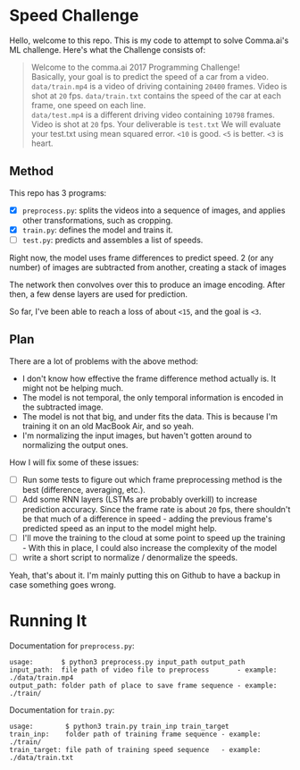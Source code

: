 # Speed Challenge
Hello, welcome to this repo.
This is my code to attempt to solve Comma.ai's ML challenge.
Here's what the Challenge consists of:

>Welcome to the comma.ai 2017 Programming Challenge!  
Basically, your goal is to predict the speed of a car from a video.  
`data/train.mp4` is a video of driving containing `20400` frames. Video is shot at `20` fps.
`data/train.txt` contains the speed of the car at each frame, one speed on each line.  
`data/test.mp4` is a different driving video containing `10798` frames. Video is shot at `20` fps.
Your deliverable is `test.txt`
We will evaluate your test.txt using mean squared error. `<10` is good. `<5` is better. `<3` is heart.

## Method
This repo has 3 programs:

- [x] `preprocess.py`: splits the videos into a sequence of images, and applies other transformations, such as cropping.
- [x] `train.py`: defines the model and trains it.
- [ ] `test.py`: predicts and assembles a list of speeds.

Right now, the model uses frame differences to predict speed.
2 (or any number) of images are subtracted from another, creating a stack of images

The network then convolves over this to produce an image encoding.
After then, a few dense layers are used for prediction.

So far, I've been able to reach a loss of about `<15`, and the goal is `<3`.

## Plan
There are a lot of problems with the above method:

- I don't know how effective the frame difference method actually is.
  It might not be helping much.
- The model is not temporal, the only temporal information is encoded in the subtracted image.
- The model is not that big, and under fits the data.
  This is because I'm training it on an old MacBook Air, and so yeah.
- I'm normalizing the input images, but haven't gotten around to normalizing the output ones.

How I will fix some of these issues:

- [ ] Run some tests to figure out which frame preprocessing method is the best (difference, averaging, etc.).
- [ ] Add some RNN layers (LSTMs are probably overkill) to increase prediction accuracy.
      Since the frame rate is about `20` fps, there shouldn't be that much of a difference in speed -
      adding the previous frame's predicted speed as an input to the model might help.
- [ ] I'll move the training to the cloud at some point to speed up the training -
      With this in place, I could also increase the complexity of the model
- [ ] write a short script to normalize / denormalize the speeds.

Yeah, that's about it. I'm mainly putting this on Github to have a backup in case something goes wrong.

# Running It
Documentation for `preprocess.py`:

```
usage:       $ python3 preprocess.py input_path output_path
input_path:  file path of video file to preprocess       - example: ./data/train.mp4
output_path: folder path of place to save frame sequence - example: ./train/
```

Documentation for `train.py`:

```
usage:        $ python3 train.py train_inp train_target
train_inp:    folder path of training frame sequence - example: ./train/
train_target: file path of training speed sequence   - example: ./data/train.txt
```
